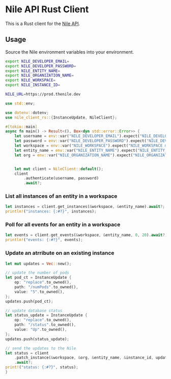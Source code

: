 # Nile API Rust Client

This is a Rust client for the [Nile API](https://thenile.dev/).


## Usage

Source the Nile environment variables into your environment.

```bash
export NILE_DEVELOPER_EMAIL=
export NILE_DEVELOPER_PASSWORD=
export NILE_ENTITY_NAME=
export NILE_ORGANIZATION_NAME=
export NILE_WORKSPACE=
export NILE_INSTANCE_ID=

NILE_URL=https://prod.thenile.dev
```


```rust
use std::env;

use dotenv::dotenv;
use nile_client_rs::{InstanceUpdate, NileClient};

#[tokio::main]
async fn main() -> Result<(), Box<dyn std::error::Error>> {
    let username = env::var("NILE_DEVELOPER_EMAIL").expect("NILE_DEVELOPER_EMAIL must be set");
    let password = env::var("NILE_DEVELOPER_PASSWORD").expect("NILE_DEVELOPER_PASSWORD must be set");
    let workspace = env::var("NILE_WORKSPACE").expect("NILE_WORKSPACE must be set");
    let entity_name = env::var("NILE_ENTITY_NAME").expect("NILE_ENTITY_NAME must be set");
    let org = env::var("NILE_ORGANIZATION_NAME").expect("NILE_ORGANIZATION_NAME must be set");


    let mut client = NileClient::default();
    client
        .authenticate(username, password)
        .await?;
```

### List all instances of an entity in a workspace

```rust
let instances = client.get_instances(&workspace, &entity_name).await?;
println!("instances: {:#?}", instances);
```


### Poll for all events for an entity in a workspace
```rust
let events = client.get_events(&workspace, &entity_name, 0, 20).await?;
println!("events: {:#?}", events);
```

### Update an atrribute on an existing instance
```rust
let mut updates = Vec::new();

// update the number of pods
let pod_ct = InstanceUpdate {
    op: "replace".to_owned(),
    path: "/numPods".to_owned(),
    value: "5".to_owned(),
};
updates.push(pod_ct);

// update database status
let status_update = InstanceUpdate {
    op: "replace".to_owned(),
    path: "/status".to_owned(),
    value: "Up".to_owned(),
};
updates.push(status_update);

// send the updates to the Nile
let status = client
    .patch_instance(&workspace, &org, &entity_name, &instance_id, updates)
    .await?;
print!("status: {:#?}", status);
}

```